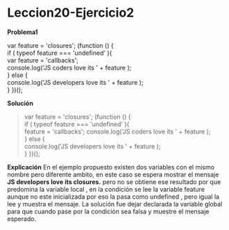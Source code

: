 # Leccion20-Ejercicio2
**Problema1**

var feature = 'closures'; 
(function () {     
	if ( typeof feature === 'undefined' ){         
		var feature = 'callbacks';         
		console.log('JS coders love its ' + feature );     
	} else {         
		console.log('JS developers love its ' + feature );     
	} 
})();

**Solución**

> var feature = 'closures'; 
(function () {     
	if ( typeof feature === 'undefined' ){       
		feature = 'callbacks';
		console.log('JS coders love its ' + feature );     
	} else {         
		console.log('JS developers love its ' + feature );     
	} 
})();

**Explicación**
En el ejemplo propuesto existen dos variables con el mismo nombre pero diferente ambito, en este caso se espera mostrar el mensaje 
**JS developers love its closures.** pero no se obtiene ese resultado por que predomina la variable local , en la condición se lee la variable feature aunque no este inicializada por eso la pasa como undefined , pero igual la lee y muestra el mensaje.
La solución fue dejar declarada la variable global para que cuando pase por la condición sea falsa y muestre el mensaje esperado.

